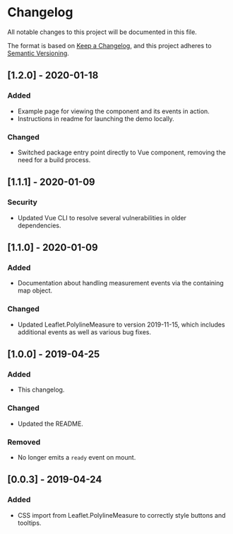 # Changelog
All notable changes to this project will be documented in this file.

The format is based on [Keep a Changelog](https://keepachangelog.com/en/1.0.0/),
and this project adheres to [Semantic Versioning](https://semver.org/spec/v2.0.0.html).


## [1.2.0] - 2020-01-18

### Added
- Example page for viewing the component and its events in action.
- Instructions in readme for launching the demo locally.

### Changed
- Switched package entry point directly to Vue component, removing the need for a
build process.


## [1.1.1] - 2020-01-09

### Security
- Updated Vue CLI to resolve several vulnerabilities in older dependencies.


## [1.1.0] - 2020-01-09

### Added
- Documentation about handling measurement events via the containing map object.

### Changed
- Updated Leaflet.PolylineMeasure to version 2019-11-15, which includes additional
events as well as various bug fixes.


## [1.0.0] - 2019-04-25

### Added
- This changelog.

### Changed
- Updated the README.

### Removed
- No longer emits a `ready` event on mount.


## [0.0.3] - 2019-04-24

### Added
- CSS import from Leaflet.PolylineMeasure to correctly style buttons and tooltips.